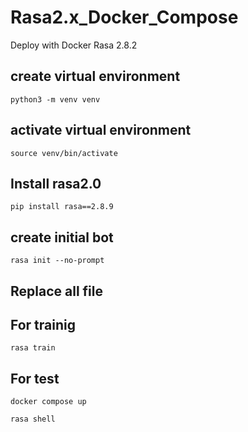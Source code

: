 # Rasa2.x_Docker_Compose
Deploy with Docker Rasa 2.8.2 
## create virtual environment
```
python3 -m venv venv
```
## activate virtual environment
```
source venv/bin/activate
```
## Install rasa2.0
```
pip install rasa==2.8.9
```
## create initial bot
```
rasa init --no-prompt
```
## Replace all file 
## For trainig
```
rasa train
```
## For test
```
docker compose up
```
```
rasa shell
```



